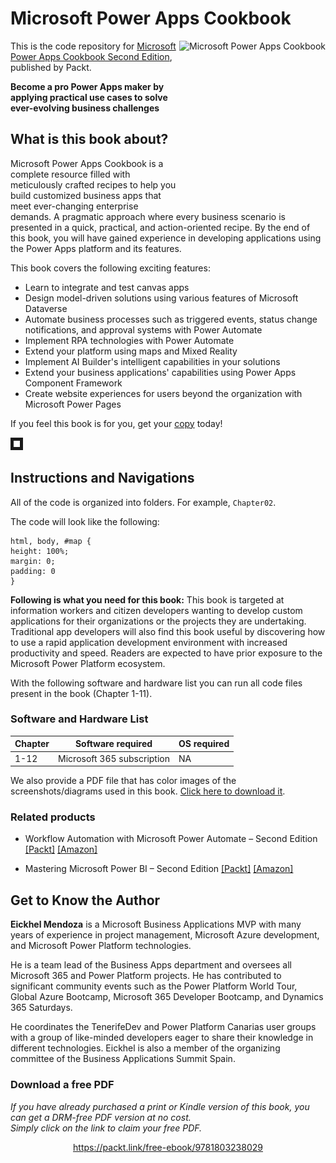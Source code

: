 


# Microsoft Power Apps Cookbook

<a href="https://www.packtpub.com/programming/microsoft-power-apps-cookbook?utm_source=github&utm_medium=repository&utm_campaign=9781786461629"><img src="https://www.packtpub.com/media/catalog/product/cache/4cdce5a811acc0d2926d7f857dceb83b/9/7/9781800569553-original_71.jpeg" alt="Microsoft Power Apps Cookbook" height="256px" align="right"></a>

This is the code repository for [Microsoft Power Apps Cookbook Second Edition](https://www.packtpub.com/programming/microsoft-power-apps-cookbook?utm_source=github&utm_medium=repository&utm_campaign=9781786461629), published by Packt.

**Become a pro Power Apps maker by applying practical use cases to solve ever-evolving business challenges**

## What is this book about?
Microsoft Power Apps Cookbook is a complete resource filled with meticulously crafted recipes to help you build customized business apps that meet ever-changing enterprise demands. A pragmatic approach where every business scenario is presented in a quick, practical, and action-oriented recipe. By the end of this book, you will have gained experience in developing applications using the Power Apps platform and its features.

This book covers the following exciting features:
* Learn to integrate and test canvas apps
* Design model-driven solutions using various features of Microsoft Dataverse
* Automate business processes such as triggered events, status change notifications, and approval systems with Power Automate
* Implement RPA technologies with Power Automate
* Extend your platform using maps and Mixed Reality
* Implement AI Builder's intelligent capabilities in your solutions
* Extend your business applications' capabilities using Power Apps Component Framework
* Create website experiences for users beyond the organization with Microsoft Power Pages

If you feel this book is for you, get your [copy](https://www.amazon.com/dp/1800569556) today!

<a href="https://www.packtpub.com/?utm_source=github&utm_medium=banner&utm_campaign=GitHubBanner"><img src="https://raw.githubusercontent.com/PacktPublishing/GitHub/master/GitHub.png" 
alt="https://www.packtpub.com/" border="5" /></a>

## Instructions and Navigations
All of the code is organized into folders. For example, `Chapter02`.

The code will look like the following:
```
html, body, #map {
height: 100%;
margin: 0;
padding: 0
}
```

**Following is what you need for this book:**
This book is targeted at information workers and citizen developers wanting to develop custom applications for their organizations or the projects they are undertaking. Traditional app developers will also find this book useful by discovering how to use a rapid application development environment with increased productivity and speed. Readers are expected to have prior exposure to the Microsoft Power Platform ecosystem.

With the following software and hardware list you can run all code files present in the book (Chapter 1-11).
### Software and Hardware List
| Chapter | Software required | OS required |
| -------- | ------------------------------------ | ----------------------------------- |
| 1-12 | Microsoft 365 subscription | NA |

We also provide a PDF file that has color images of the screenshots/diagrams used in this book. [Click here to download it](https://static.packt-cdn.com/downloads/9781803238029_ColorImages.pdf).

### Related products
* Workflow Automation with Microsoft Power Automate – Second Edition [[Packt]](https://www.packtpub.com/product/workflow-automation-with-microsoft-power-automate/9781803237671?_ga=2.31922174.1312646125.1661148577-1706707455.1650280719) [[Amazon]](https://www.amazon.com/dp/1803237678/)

* Mastering Microsoft Power BI – Second Edition [[Packt]](https://www.packtpub.com/product/mastering-microsoft-power-bi/9781801811484?_ga=2.65552238.1312646125.1661148577-1706707455.1650280719) [[Amazon]](https://www.amazon.com/dp/1801811482/)

## Get to Know the Author
**Eickhel Mendoza**
 is a Microsoft Business Applications MVP with many years of experience in project management, Microsoft Azure development, and Microsoft Power Platform technologies.

He is a team lead of the Business Apps department and oversees all Microsoft 365 and Power Platform projects. He has contributed to significant community events such as the Power Platform World Tour, Global Azure Bootcamp, Microsoft 365 Developer Bootcamp, and Dynamics 365 Saturdays.

He coordinates the TenerifeDev and Power Platform Canarias user groups with a group of like-minded developers eager to share their knowledge in different technologies. Eickhel is also a member of the organizing committee of the Business Applications Summit Spain.
### Download a free PDF

 <i>If you have already purchased a print or Kindle version of this book, you can get a DRM-free PDF version at no cost.<br>Simply click on the link to claim your free PDF.</i>
<p align="center"> <a href="https://packt.link/free-ebook/9781803238029">https://packt.link/free-ebook/9781803238029 </a> </p>
